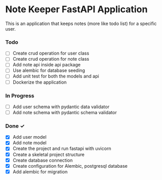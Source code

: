 # Note Keeper FastAPI Application
This is an application that keeps notes (more like todo list) for a specific user.

### Todo

- [ ] Create crud operation for user class
- [ ] Create crud operation for note class
- [ ] Add note api inside api package
- [ ] Use alembic for database seeding
- [ ] Add unit test for both the models and api
- [ ] Dockerize the application

### In Progress

- [ ] Add user schema with pydantic data validator
- [ ] Add note schema with pydantic schema validator

### Done ✓

- [x] Add user model
- [x] Add note model
- [x] Create the project and run fastapi with uvicorn
- [x] Create a skeletal project structure
- [x] Create database connection
- [x] Create configuration for Alembic, postgresql database
- [x] Add alembic for migration